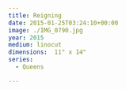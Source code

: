 ```yaml
---
title: Reigning
date: 2015-01-25T03:24:10+00:00
image: ./IMG_0790.jpg
year: 2015
medium: linocut
dimensions:  11" x 14"
series:
  - Queens

---
```

